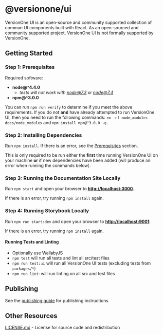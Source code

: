 # @versionone/ui
VersionOne UI is an open-source and community supported collection of common UI components built with React. As an open-sourced and community supported project, VersionOne UI is not formally supported by VersionOne.

## Getting Started
### Step 1: Prerequisites
Required software:

- **node@^4.4.0**
    - *tests will not work with node@7.3 or node@7.4*
- **npm@^3.0.0**

You can run `npm run verify` to determine if you meet the above requirements. If you do not **and** have already attempted to run VersionOne UI, then you need to run the following commands: `rm -rf node_modules docs/node_modules` and `npm install npm@^3.0.0 -g`.

### Step 2: Installing Dependencies
Run `npm install`. If there is an error, see the [Prerequisites](#Step-1-Prerequisites) section.

This is only required to be run either the **first** time running VersionOne UI on your machine **or** if new dependencies have been added (will produce an error when running the commands below).

### Step 3: Running the Documentation Site Locally
Run `npm start` and open your browser to **[http://localhost:3000](http://localhost:3000)**.

If there is an error, try running `npm install` again.

### Step 4: Running Storybook Locally
Run `npm run start:dev` and open your browser to **[http://localhost:9001](http://localhost:9001)**.

If there is an error, try running `npm install` again.

#### Running Tests and Linting
- Optionally use WallabyJS
- `npm test` will run all tests and lint all src/test files
- `npm run test:ui` will run all VersionOne UI tests (excluding tests from `packages/*`)
- `npm run lint`: will run linting on all src and test files

## Publishing
See the [publishing guide](https://github.com/versionone/vue/wiki/Publishing) for publishing instructions.

## Other Resources
[LICENSE.md](./license.md) - License for source code and redistribution
